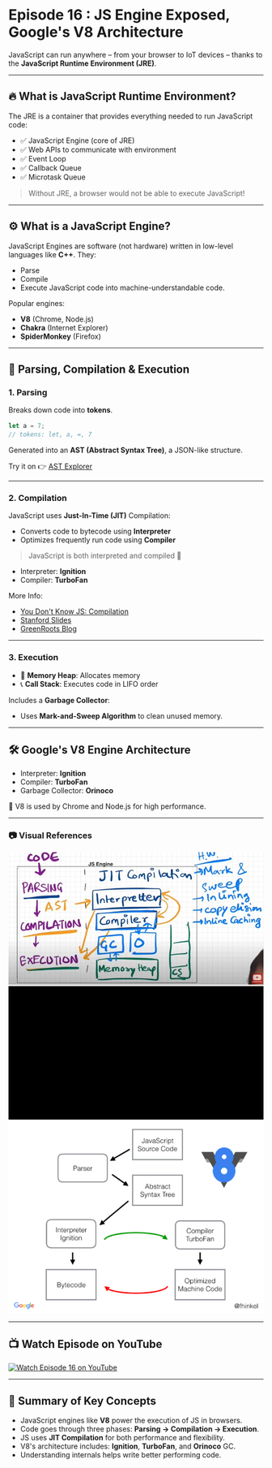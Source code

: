 # Episode 16 : JS Engine Exposed, Google's V8 Architecture

JavaScript can run anywhere – from your browser to IoT devices – thanks to the **JavaScript Runtime Environment (JRE)**.

---

## 🔥 What is JavaScript Runtime Environment?

The JRE is a container that provides everything needed to run JavaScript code:
- ✅ JavaScript Engine (core of JRE)
- ✅ Web APIs to communicate with environment
- ✅ Event Loop
- ✅ Callback Queue
- ✅ Microtask Queue

> Without JRE, a browser would not be able to execute JavaScript!

---

## ⚙️ What is a JavaScript Engine?

JavaScript Engines are software (not hardware) written in low-level languages like **C++**. They:
- Parse
- Compile
- Execute
JavaScript code into machine-understandable code.

Popular engines:
- **V8** (Chrome, Node.js)
- **Chakra** (Internet Explorer)
- **SpiderMonkey** (Firefox)

---

## 📜 Parsing, Compilation & Execution

### 1. Parsing

Breaks down code into **tokens**.

```js
let a = 7;
// tokens: let, a, =, 7
```

Generated into an **AST (Abstract Syntax Tree)**, a JSON-like structure.

Try it on 👉 [AST Explorer](https://astexplorer.net)

---

### 2. Compilation

JavaScript uses **Just-In-Time (JIT)** Compilation:
- Converts code to bytecode using **Interpreter**
- Optimizes frequently run code using **Compiler**

> JavaScript is both interpreted and compiled 🔄

- Interpreter: **Ignition**
- Compiler: **TurboFan**

More Info:
- [You Don't Know JS: Compilation](https://github.com/getify/You-Dont-Know-JS/blob/2nd-ed/get-started/ch1.md#whats-in-an-interpretation)
- [Stanford Slides](https://web.stanford.edu/class/cs98si/slides/overview.html)
- [GreenRoots Blog](https://blog.greenroots.info/javascript-interpreted-or-compiled-the-debate-is-over-ckb092cv302mtl6s17t14hq1j)

---

### 3. Execution

- 🧠 **Memory Heap**: Allocates memory
- 📞 **Call Stack**: Executes code in LIFO order

Includes a **Garbage Collector**:
- Uses **Mark-and-Sweep Algorithm** to clean unused memory.

---

## 🛠 Google's V8 Engine Architecture

- Interpreter: **Ignition**
- Compiler: **TurboFan**
- Garbage Collector: **Orinoco**

📌 V8 is used by Chrome and Node.js for high performance.

---

### 📷 Visual References

![JS Engine Diagram](/assets/jsengine.jpg)
![JS Engine GIF](/assets/jsenginegif.gif)
![V8 Architecture](/assets/jsengine.png)

---

## 📺 Watch Episode on YouTube

[![Watch Episode 16 on YouTube](https://img.youtube.com/vi/2WJL19wDH68/0.jpg)](https://www.youtube.com/watch?v=2WJL19wDH68&ab_channel=AkshaySaini)

---

## 🔁 Summary of Key Concepts

- JavaScript engines like **V8** power the execution of JS in browsers.
- Code goes through three phases: **Parsing → Compilation → Execution**.
- JS uses **JIT Compilation** for both performance and flexibility.
- V8's architecture includes: **Ignition**, **TurboFan**, and **Orinoco** GC.
- Understanding internals helps write better performing code.